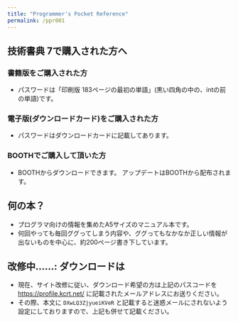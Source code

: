 ```yaml
---
title: "Programmer's Pocket Reference"
permalink: /ppr001
---
```


## 技術書典 7で購入された方へ

### 書籍版をご購入された方

- パスワードは「印刷版 183ページの最初の単語」(黒い四角の中の、intの前の単語)です。

### 電子版(ダウンロードカード)をご購入された方

- パスワードはダウンロードカードに記載してあります。

### BOOTHでご購入して頂いた方

- BOOTHからダウンロードできます。
アップデートはBOOTHから配布されます。

## 何の本？

- プログラマ向けの情報を集めたA5サイズのマニュアル本です。
- 何回やっても毎回ググってしまう内容や、ググってもなかなか正しい情報が出ないものを中心に、約200ページ書き下しています。

## 改修中……: ダウンロードは

- 現在、サイト改修に従い、ダウンロード希望の方は上記のパスコードを <https://profile.kcrt.net/> に記載されたメールアドレスにお送りください。
- その際、本文に `DXwLQ3ZjyueiKVeR` と記載すると迷惑メールにされないよう設定にしておりますので、上記も併せて記載ください。
